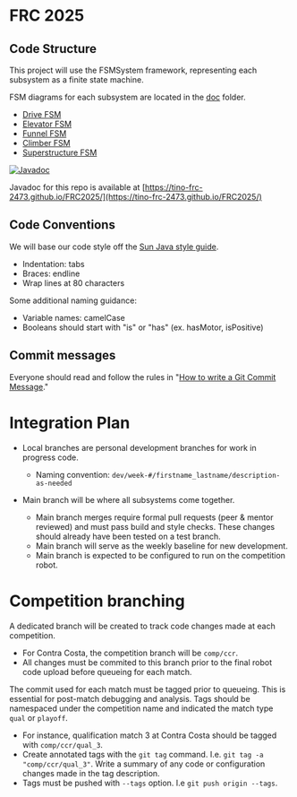 # FRC 2025

## Code Structure
This project will use the FSMSystem framework, representing each subsystem as a finite state machine.

FSM diagrams for each subsystem are located in the [doc](doc) folder.
* [Drive FSM](doc/DriveFSM.md)
* [Elevator FSM](doc/ElevatorFSM.md)
* [Funnel FSM](doc/FunnelFSM.md)
* [Climber FSM](doc/ClimberFSM.md)
* [Superstructure FSM](doc/Superstructure.md)

[![Javadoc](https://github.com/Tino-FRC-2473/FRC2025/actions/workflows/javadoc.yml/badge.svg)](https://github.com/Tino-FRC-2473/FRC2025/actions/workflows/javadoc.yml)

Javadoc for this repo is available at [https://tino-frc-2473.github.io/FRC2025/](https://tino-frc-2473.github.io/FRC2025/)

## Code Conventions
We will base our code style off the [Sun Java style guide](https://www.oracle.com/technetwork/java/codeconventions-150003.pdf).
 * Indentation: tabs
 * Braces: endline
 * Wrap lines at 80 characters

Some additional naming guidance:
 * Variable names: camelCase
 * Booleans should start with "is" or "has" (ex. hasMotor, isPositive)

## Commit messages
Everyone should read and follow the rules in "[How to write a Git Commit Message](https://chris.beams.io/posts/git-commit/)."

# Integration Plan
- Local branches are personal development branches for work in progress code.
	- Naming convention: `dev/week-#/firstname_lastname/description-as-needed`

- Main branch will be where all subsystems come together.
	- Main branch merges require formal pull requests (peer & mentor reviewed) and must pass build and style checks. These changes should already have been tested on a test branch.
	- Main branch will serve as the weekly baseline for new development.
  - Main branch is expected to be configured to run on the competition robot.

# Competition branching
A dedicated branch will be created to track code changes made at each competition.
- For Contra Costa, the competition branch will be `comp/ccr`.
- All changes must be commited to this branch prior to the final robot code upload before queueing for each match.

The commit used for each match must be tagged prior to queueing. This is essential for post-match debugging and analysis. Tags should be namespaced under the competition name and indicated the match type `qual` or `playoff`.
- For instance, qualification match 3 at Contra Costa should be tagged with `comp/ccr/qual_3`.
- Create annotated tags with the `git tag` command. I.e. `git tag -a "comp/ccr/qual_3"`. Write a summary of any code or configuration changes made in the tag description.
- Tags must be pushed with `--tags` option. I.e `git push origin --tags`.
